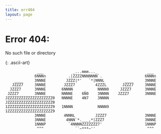 ```yaml
---
title: err404
layout: page
---
```


# Error 404:

No such file or directory

{: .ascii-art}


                  ___             _...mmm..._                      ___     
                 6NNNn          .|ZZZZNNNNNNN`.                   6NNNn    
        ____     3NNNE         JZZZ|*'   `*|NNNL         ____     3NNNE    
       JZZZ7     3NNNE        JZZZ7         4ZZZL       JZZZ7     3NNNE    
      JZZZ7      3NNNE       6NNNN     _     NNNN0     JZZZ7      3NNNE    
     JZZZ7       3NNNE       NNNNE    6N0    3NNNN    JZZZ7       3NNNE    
    JZZZZZZZZZZZZZZZZZZZZ0   NNNNE    4N7    3NNNN   JZZZZZZZZZZZZZZZZZZZZ0
    1ZZZZZZZZZZZZZZZZZZZZ9   1NNNN           NNNN9   1ZZZZZZZZZZZZZZZZZZZZ9
                 3NNNE        4NNNL         JZZZ7                 3NNNE    
                 3NNNE         4NNN`*.___,*|ZZZ7                  3NNNE    
                 1NNNP          `4NNNNZZZZZZZ7'                   1NNNP    
                  ^^^              ``~***~''                       ^^^     

